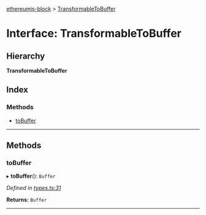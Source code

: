 [ethereumjs-block](../README.md) > [TransformableToBuffer](../interfaces/transformabletobuffer.md)

# Interface: TransformableToBuffer

## Hierarchy

**TransformableToBuffer**

## Index

### Methods

- [toBuffer](transformabletobuffer.md#tobuffer)

---

## Methods

<a id="tobuffer"></a>

### toBuffer

▸ **toBuffer**(): `Buffer`

_Defined in [types.ts:31](https://github.com/ethereumjs/ethereumjs-vm/blob/d660c58/packages/block/src/types.ts#L31)_

**Returns:** `Buffer`

---
